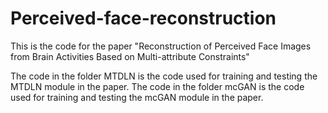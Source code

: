 # Perceived-face-reconstruction
This is the code for the paper "Reconstruction of Perceived Face Images from Brain Activities Based on Multi-attribute Constraints"

The code in the folder MTDLN is the code used for training and testing the MTDLN module in the paper.
The code in the folder mcGAN is the code used for training and testing the mcGAN module in the paper.

